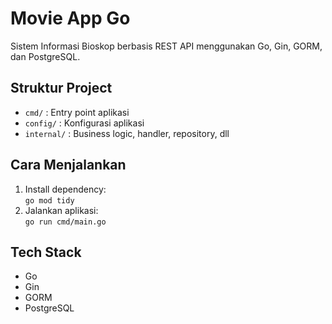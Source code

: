# Movie App Go

Sistem Informasi Bioskop berbasis REST API menggunakan Go, Gin, GORM, dan PostgreSQL.

## Struktur Project

- `cmd/` : Entry point aplikasi
- `config/` : Konfigurasi aplikasi
- `internal/` : Business logic, handler, repository, dll

## Cara Menjalankan

1. Install dependency:  
   `go mod tidy`
2. Jalankan aplikasi:  
   `go run cmd/main.go`

## Tech Stack

- Go
- Gin
- GORM
- PostgreSQL
